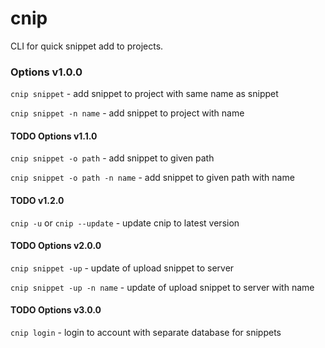 # cnip
CLI for quick snippet add to projects.

### Options v1.0.0

`cnip snippet` - add snippet to project with same name as snippet

`cnip snippet -n name` - add snippet to project with name

#### TODO Options v1.1.0
`cnip snippet -o path` - add snippet to given path

`cnip snippet -o path -n name` - add snippet to given path with name

#### TODO v1.2.0
`cnip -u` or `cnip --update` - update cnip to latest version

#### TODO Options v2.0.0
`cnip snippet -up` - update of upload snippet to server

`cnip snippet -up -n name` - update of upload snippet to server with name

#### TODO Options v3.0.0
`cnip login` - login to account with separate database for snippets